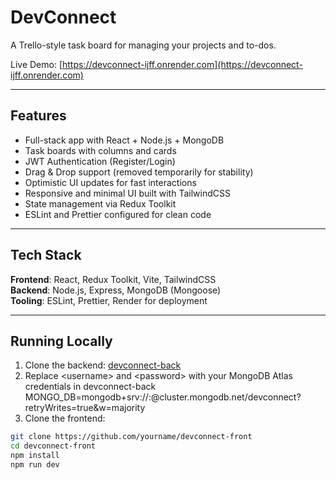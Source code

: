 # DevConnect

A Trello-style task board for managing your projects and to-dos.

Live Demo: [https://devconnect-ijff.onrender.com](https://devconnect-ijff.onrender.com)

---

## Features

- Full-stack app with React + Node.js + MongoDB
- Task boards with columns and cards
- JWT Authentication (Register/Login)
- Drag & Drop support (removed temporarily for stability)
- Optimistic UI updates for fast interactions
- Responsive and minimal UI built with TailwindCSS
- State management via Redux Toolkit
- ESLint and Prettier configured for clean code

---

## Tech Stack

**Frontend**: React, Redux Toolkit, Vite, TailwindCSS  
**Backend**: Node.js, Express, MongoDB (Mongoose)  
**Tooling**: ESLint, Prettier, Render for deployment

---

## Running Locally

1. Clone the backend: [devconnect-back](https://github.com/gmartirosyan-bash/devconnect-back)
2. Replace \<username\> and \<password\> with your MongoDB Atlas credentials in devconnect-back
MONGO_DB=mongodb+srv://<username>:<password>@cluster.mongodb.net/devconnect?retryWrites=true&w=majority
3. Clone the frontend:
```bash
git clone https://github.com/yourname/devconnect-front
cd devconnect-front
npm install
npm run dev
